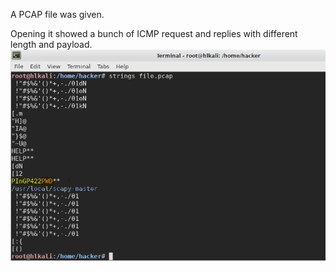 A PCAP file was given.

Opening it showed a bunch of ICMP request and replies with different length and payload.
![](https://github.com/k4nfr3/CTF-writeup/blob/master/2018/Y-NOT-CTF/writeup1.png)



